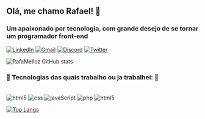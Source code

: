 ## Olá, me chamo Rafael! 🤙
### Um apaixonado por tecnologia, com grande desejo de se tornar um programador front-end

[![LinkedIn](https://img.shields.io/badge/LinkedIn-0077B5?style=for-the-badge&logo=linkedin&logoColor=white)](https://www.linkedin.com/in/rafa-melo-b68b5923b/)
[![Gmail](https://img.shields.io/badge/Gmail-D14836?style=for-the-badge&logo=gmail&logoColor=white)](https://www.linkedin.com/in/rafa-melo-b68b5923b/)
[![Discord](https://img.shields.io/badge/Discord-7289DA?style=for-the-badge&logo=discord&logoColor=white)](https://www.linkedin.com/in/rafa-melo-b68b5923b/)
[![Twitter](https://img.shields.io/badge/Twitter-1DA1F2?style=for-the-badge&logo=twitter&logoColor=white)](https://www.linkedin.com/in/rafa-melo-b68b5923b/) 

![RafaMelloz GitHub stats](https://github-readme-stats.vercel.app/api?username=RafaMelloz&show_icons=true&theme=tokyonight)

### 🚀 Tecnologias das quais trabalho ou ja trabalhei: 🚀

<div style="display:inline-block"></br>
    <img align="center" alt="html5" src="https://img.shields.io/badge/HTML5-E34F26?style=for-the-badge&logo=html5&logoColor=white">
    <img align="center" alt="css" src="https://img.shields.io/badge/CSS3-1572B6?style=for-the-badge&logo=css3&logoColor=white">
    <img align="center" alt="javaScript" src="https://img.shields.io/badge/JavaScript-323330?style=for-the-badge&logo=javascript&logoColor=F7DF1E">
    <img align="center" alt="php" src="https://img.shields.io/badge/PHP-777BB4?style=for-the-badge&logo=php&logoColor=white">
    <img align="center" alt="html5" src="https://img.shields.io/badge/Microsoft%20SQL%20Server-CC2927?style=for-the-badge&logo=microsoft%20sql%20server&logoColor=white">
</div>

<br>

[![Top Langs](https://github-readme-stats.vercel.app/api/top-langs/?username=RafaMelloz&layout=compact&theme=tokyonight)](https://github.com/RafaMelloz/github-readme-stats)
